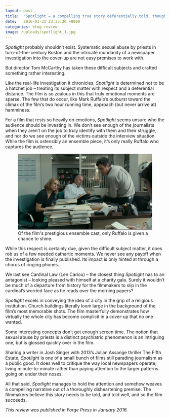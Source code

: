 ```yaml
---
layout: post
title:  "Spotlight – a compelling true story deferentially told, though lacking in cinematic emotion"
date:   2016-01-31 23:35:20 +0000
categories: blog review
image: /uploads/spotlight_1.jpg
---
```


*Spotlight* probably shouldn’t exist. Systematic sexual abuse by priests in turn-of-the-century Boston and the intricate mundanity of a newspaper investigation into the cover-up are not easy premises to work with.

But director Tom McCarthy has taken these difficult subjects and crafted something rather interesting.

Like the real-life investigation it chronicles, *Spotlight* is determined not to be a hatchet job – treating its subject matter with respect and a deferential distance. The film is so zealous in this that truly emotional moments are sparse. The few that do occur, like Mark Ruffalo’s outburst toward the climax of the film’s two hour running time, approach (but never arrive at) hamminess.

For a film that rests so heavily on emotions, *Spotlight* seems unsure who the audience should be investing in. We don’t see enough of the journalists when they aren’t on the job to truly identify with them and their struggle, and nor do we see enough of the victims outside the interview situation. While the film is ostensibly an ensemble piece, it’s only really Ruffalo who captures the audience.

<figure>
  <img src="/uploads/spotlight_2.jpg"/>
  <figcaption>Of the film's prestigious ensemble cast, only Ruffalo is given a chance to shine.</figcaption>
</figure>

While this respect is certainly due, given the difficult subject matter, it does rob us of a few needed cathartic moments. We never see any payoff when the investigation is finally published. Its impact is only hinted at through a chorus of ringing phones.

We last see Cardinal Law (Len Cariou) – the closest thing *Spotlight* has to an antagonist – looking pleased with himself at a charity gala. Surely it wouldn’t be much of a departure from history for the filmmakers to slip in the cardinal’s worried face as he reads over the morning papers?

*Spotlight* excels in conveying the idea of a city in the grip of a religious institution. Church buildings literally loom large in the background of the film’s most memorable shots. The film masterfully demonstrates how virtually the whole city has become complicit in a cover-up that no one wanted.

Some interesting concepts don’t get enough screen time. The notion that sexual abuse by priests is a distinct psychiatric phenomenon is an intriguing one, but is glossed quickly over in the film.

Sharing a writer in Josh Singer with 2013’s Julian Assange thriller The Fifth Estate, *Spotlight* is one of a small bunch of films still parading journalism as a public good. It does well to critique the way local newspapers operate; living minute-to-minute rather than paying attention to the larger patterns going on under their noses.

All that said, *Spotlight* manages to hold the attention and somehow weaves a compelling narrative out of a thoroughly disheartening premise. The filmmakers believe this story needs to be told, and told well, and so the film succeeds.

*This review was published in Forge Press in January 2016.*
